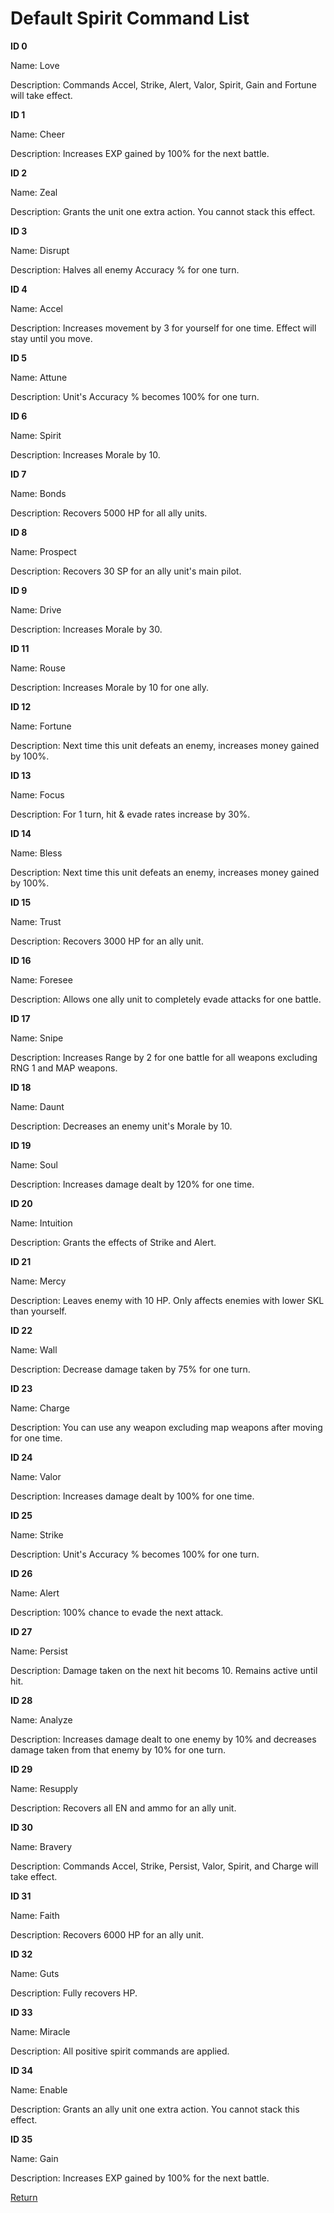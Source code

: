 # Default Spirit Command List

**ID 0**

Name: Love

Description: Commands Accel, Strike, Alert, Valor, Spirit, Gain and Fortune will take effect.

**ID 1**

Name: Cheer

Description: Increases EXP gained by 100% for the next battle.

**ID 2**

Name: Zeal

Description: Grants the unit one extra action. You cannot stack this effect.

**ID 3**

Name: Disrupt

Description: Halves all enemy Accuracy % for one turn.

**ID 4**

Name: Accel

Description: Increases movement by 3 for yourself for one time. Effect will stay until you move.

**ID 5**

Name: Attune

Description: Unit's Accuracy % becomes 100% for one turn.

**ID 6**

Name: Spirit

Description: Increases Morale by 10.

**ID 7**

Name: Bonds

Description: Recovers 5000 HP for all ally units.

**ID 8**

Name: Prospect

Description: Recovers 30 SP for an ally unit's main pilot.

**ID 9**

Name: Drive

Description: Increases Morale by 30.

**ID 11**

Name: Rouse

Description: Increases Morale by 10 for one ally.

**ID 12**

Name: Fortune

Description: Next time this unit defeats an enemy, increases money gained by 100%.

**ID 13**

Name: Focus

Description: For 1 turn, hit & evade rates increase by 30%.

**ID 14**

Name: Bless

Description: Next time this unit defeats an enemy, increases money gained by 100%.

**ID 15**

Name: Trust

Description: Recovers 3000 HP for an ally unit.

**ID 16**

Name: Foresee

Description: Allows one ally unit to completely evade attacks for one battle.

**ID 17**

Name: Snipe

Description: Increases Range by 2 for one battle for all weapons excluding RNG 1 and MAP weapons.

**ID 18**

Name: Daunt

Description: Decreases an enemy unit's Morale by 10. 

**ID 19**

Name: Soul

Description: Increases damage dealt by 120% for one time.

**ID 20**

Name: Intuition

Description: Grants the effects of Strike and Alert.

**ID 21**

Name: Mercy

Description: Leaves enemy with 10 HP. Only affects enemies with lower SKL than yourself.

**ID 22**

Name: Wall

Description: Decrease damage taken by 75% for one turn.

**ID 23**

Name: Charge

Description: You can use any weapon excluding map weapons after moving for one time.

**ID 24**

Name: Valor

Description: Increases damage dealt by 100% for one time.

**ID 25**

Name: Strike

Description: Unit's Accuracy % becomes 100% for one turn.

**ID 26**

Name: Alert

Description: 100% chance to evade the next attack.

**ID 27**

Name: Persist

Description: Damage taken on the next hit becoms 10. Remains active until hit.

**ID 28**

Name: Analyze

Description: Increases damage dealt to one enemy by 10% and decreases damage taken from that enemy by 10% for one turn.

**ID 29**

Name: Resupply

Description: Recovers all EN and ammo for an ally unit.

**ID 30**

Name: Bravery

Description: Commands Accel, Strike, Persist, Valor, Spirit, and Charge will take effect.

**ID 31**

Name: Faith

Description: Recovers 6000 HP for an ally unit.

**ID 32**

Name: Guts

Description: Fully recovers HP.

**ID 33**

Name: Miracle

Description: All positive spirit commands are applied.

**ID 34**

Name: Enable

Description: Grants an ally unit one extra action. You cannot stack this effect.

**ID 35**

Name: Gain

Description: Increases EXP gained by 100% for the next battle.

<a href="../Readme.md">Return</a>